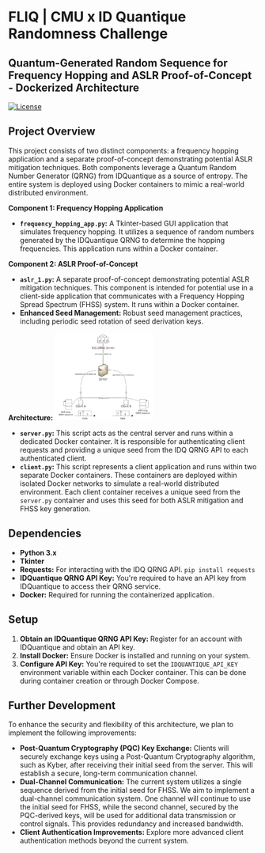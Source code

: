 # FLIQ | CMU x ID Quantique Randomness Challenge

## Quantum-Generated Random Sequence for Frequency Hopping and ASLR Proof-of-Concept - Dockerized Architecture

[![License](https://img.shields.io/badge/License-MIT-blue.svg)](https://opensource.org/licenses/MIT)

## Project Overview

This project consists of two distinct components: a frequency hopping application and a separate proof-of-concept
demonstrating potential ASLR mitigation techniques. Both components leverage a Quantum Random Number Generator
(QRNG) from IDQuantique as a source of entropy. The entire system is deployed using Docker containers to mimic a
real-world distributed environment.

**Component 1: Frequency Hopping Application**

* **`frequency_hopping_app.py`:** A Tkinter-based GUI application that simulates frequency hopping. It utilizes a
sequence of random numbers generated by the IDQuantique QRNG to determine the hopping frequencies. This
application runs within a Docker container.


**Component 2: ASLR Proof-of-Concept**

* **`aslr_1.py`:** A separate proof-of-concept demonstrating potential ASLR mitigation techniques. This component
is intended for potential use in a client-side application that communicates with a Frequency Hopping Spread
Spectrum (FHSS) system. It runs within a Docker container.
* **Enhanced Seed Management:**  Robust seed management practices, including periodic seed rotation of seed derivation keys.

**Architecture:**
<img src=Architecture.jpg style="width:200px;">
* **`server.py`:** This script acts as the central server and runs within a dedicated Docker container. It is
responsible for authenticating client requests and providing a unique seed from the IDQ QRNG API to each
authenticated client.
* **`client.py`:** This script represents a client application and runs within two separate Docker containers.
These containers are deployed within isolated Docker networks to simulate a real-world distributed environment.
Each client container receives a unique seed from the `server.py` container and uses this seed for both ASLR
mitigation and FHSS key generation.

## Dependencies

* **Python 3.x**
* **Tkinter** 
* **Requests:** For interacting with the IDQ QRNG API. `pip install requests`
* **IDQuantique QRNG API Key:** You're required to have an API key from IDQuantique to access their QRNG service.
* **Docker:** Required for running the containerized application.

## Setup

1. **Obtain an IDQuantique QRNG API Key:** Register for an account with IDQuantique and obtain an API key.
2. **Install Docker:** Ensure Docker is installed and running on your system.
3. **Configure API Key:** You're required to set the `IDQUANTIQUE_API_KEY` environment variable within each Docker
container. This can be done during container creation or through Docker Compose.

## Further Development

To enhance the security and flexibility of this architecture, we plan to implement the following improvements:

* **Post-Quantum Cryptography (PQC) Key Exchange:** Clients will securely exchange keys using a Post-Quantum
Cryptography algorithm, such as Kyber, after receiving their initial seed from the server. This will establish a
secure, long-term communication channel.
* **Dual-Channel Communication:**  The current system utilizes a single sequence derived from the initial seed for
FHSS. We aim to implement a dual-channel communication system. One channel will continue to use the initial seed
for FHSS, while the second channel, secured by the PQC-derived keys, will be used for additional data transmission
or control signals. This provides redundancy and increased bandwidth.
* **Client Authentication Improvements:** Explore more advanced client authentication methods beyond the current
system.
